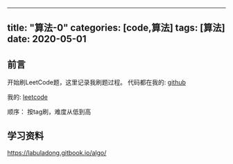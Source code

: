 
---
title: "算法-0"
categories: [code,算法]
tags: [算法]
date: 2020-05-01
---

## 前言
开始刷LeetCode题，这里记录我刷题过程。
代码都在我的: [github](https://github.com/HeisenbergV/algo)

我的: [leetcode](https://leetcode-cn.com/u/heisenbergv/)

顺序： 按tag刷，难度从低到高

## 学习资料

https://labuladong.gitbook.io/algo/



